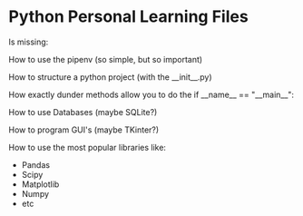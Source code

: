 # Python Personal Learning Files
Is missing:

How to use the pipenv (so simple, but so important)

How to structure a python project (with the \_\_init\_\_.py)

How exactly dunder methods allow you to do the if \_\_name\_\_ == "\_\_main\_\_":

How to use Databases (maybe SQLite?)

How to program GUI's (maybe TKinter?)

How to use the most popular libraries like:
- Pandas
- Scipy
- Matplotlib
- Numpy
- etc

